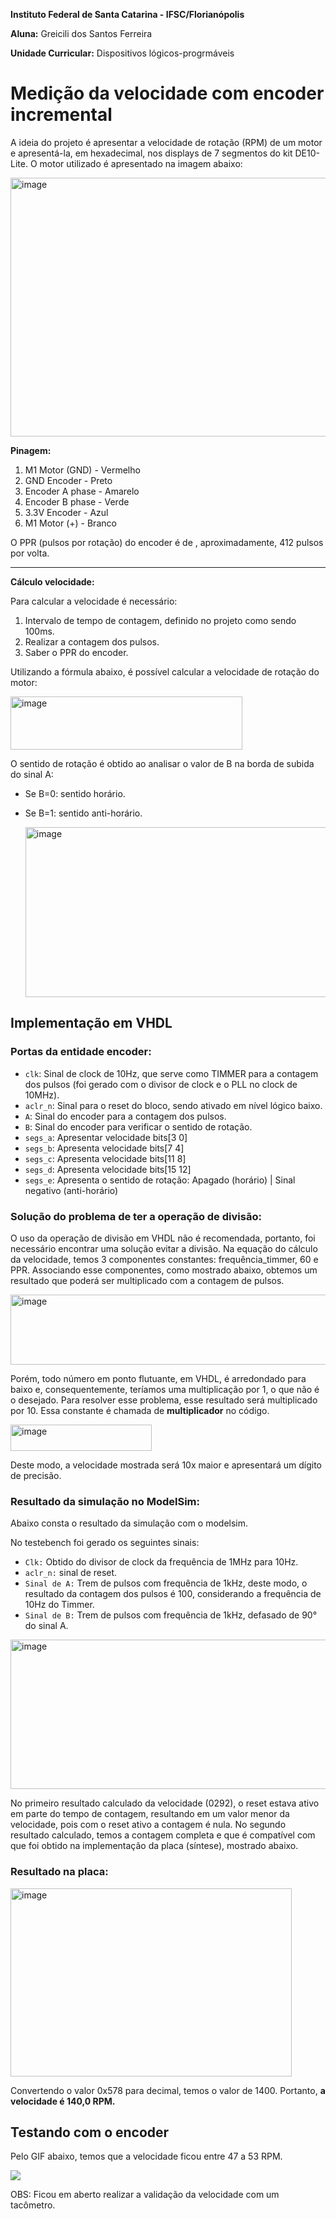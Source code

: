 **Instituto Federal de Santa Catarina - IFSC/Florianópolis**

**Aluna:** Greicili dos Santos Ferreira

**Unidade Curricular:** Dispositivos lógicos-progrmáveis


# **Medição da velocidade com encoder incremental**

A ideia do projeto é apresentar a velocidade de rotação (RPM) de um motor e apresentá-la, em hexadecimal, nos displays de 7 segmentos do kit DE10-Lite. O motor utilizado é apresentado na imagem abaixo:


<img width="877" height="414" alt="image" src="https://github.com/user-attachments/assets/dcdff187-1814-4d42-b8c3-8ffc06fdd709" />


**Pinagem:**

1) M1 Motor (GND) - Vermelho
2) GND Encoder - Preto
3) Encoder A phase - Amarelo
4) Encoder B phase - Verde
5) 3.3V Encoder - Azul
6) M1 Motor (+) - Branco

O PPR (pulsos por rotação) do encoder é de , aproximadamente, 412 pulsos por volta.

---

**Cálculo velocidade:**

Para calcular a velocidade é necessário:
1) Intervalo de tempo de contagem, definido no projeto como sendo 100ms.
2) Realizar a contagem dos pulsos.
3) Saber o PPR do encoder.

Utilizando a fórmula abaixo, é possível calcular a velocidade de rotação do motor:

<img width="371" height="85" alt="image" src="https://github.com/user-attachments/assets/eee5975f-da1d-4cd8-a13e-d23c4b788906" />

O sentido de rotação é obtido ao analisar o valor de B na borda de subida do sinal A:
- Se B=0: sentido horário.
- Se B=1: sentido anti-horário.

  <img width="489" height="272" alt="image" src="https://github.com/user-attachments/assets/dfe8f7e2-b2f9-4ea9-b657-f9577cddfb81" />


## **Implementação em VHDL**

### **Portas da entidade encoder:**
- `clk`: Sinal de clock de 10Hz, que serve como TIMMER para a contagem dos pulsos (foi gerado com o divisor de clock e o PLL no clock de 10MHz).
- `aclr_n`: Sinal para o reset do bloco, sendo ativado em nível lógico baixo.
- `A`: Sinal do encoder para a contagem dos pulsos.
- `B`: Sinal do encoder para verificar o sentido de rotação.
- `segs_a`: Apresentar velocidade bits[3   0]
- `segs_b`: Apresenta velocidade bits[7   4]
- `segs_c`: Apresenta velocidade bits[11  8]
- `segs_d`: Apresenta velocidade bits[15 12]
- `segs_e`: Apresenta o sentido de rotação: Apagado (horário) | Sinal negativo (anti-horário)

### **Solução do problema de ter a operação de divisão:**
O uso da operação de divisão em VHDL não é recomendada, portanto, foi necessário encontrar uma solução evitar a divisão.
Na equação do cálculo da velocidade, temos 3 componentes constantes: frequência_timmer, 60 e PPR. Associando esse componentes, como mostrado abaixo, obtemos um resultado que poderá ser multiplicado com a contagem de pulsos. 

<img width="588" height="112" alt="image" src="https://github.com/user-attachments/assets/92873271-64b1-47e4-9a8f-b8c21031c0a4" />

Porém, todo número em ponto flutuante, em VHDL, é arredondado para baixo e, consequentemente, teríamos uma multiplicação por 1, o que não é o desejado. Para resolver esse problema, esse resultado será multiplicado por 10. Essa constante é chamada de **multiplicador** no código.

<img width="226" height="42" alt="image" src="https://github.com/user-attachments/assets/847c8ed6-0e9c-4697-9a75-45da8596001b" />

Deste modo, a velocidade mostrada será 10x maior e apresentará um dígito de precisão.

### **Resultado da simulação no ModelSim:**

Abaixo consta o resultado da simulação com o modelsim. 

No testebench foi gerado os seguintes sinais:
- `Clk:` Obtido do divisor de clock da frequência de 1MHz para 10Hz.
- `aclr_n:` sinal de reset.
- `Sinal de A:` Trem de pulsos com frequência de 1kHz, deste modo, o resultado da contagem dos pulsos é 100, considerando a frequência de 10Hz do Timmer.
- `Sinal de B:` Trem de pulsos com frequência de 1kHz, defasado de 90° do sinal A.
  
<img width="794" height="239" alt="image" src="https://github.com/user-attachments/assets/fdf00bda-ce1c-46af-8553-b175bf965aa7" />


No primeiro resultado calculado da velocidade (0292), o reset estava ativo em parte do tempo de contagem, resultando em um valor menor da velocidade, pois com o reset ativo a contagem é nula. No segundo resultado calculado, temos a contagem completa e que é compatível com que foi obtido na implementação da placa (síntese), mostrado abaixo.

### **Resultado na placa:**

<img width="450" height="301" alt="image" src="https://github.com/user-attachments/assets/64c4ade4-cc86-4dc4-8c72-05ee785c146f" />


Convertendo o valor 0x578 para decimal, temos o valor de 1400. Portanto, **a velocidade é 140,0 RPM.**

## **Testando com o encoder**
Pelo GIF abaixo, temos que a velocidade ficou entre 47 a 53 RPM.

<img src="imagem/teste_encoder.gif">

OBS: Ficou em aberto realizar a validação da velocidade com um tacômetro.

